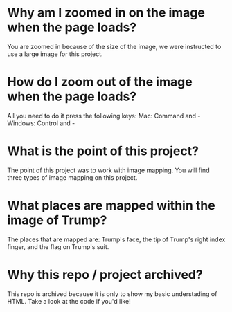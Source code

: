 # Why am I zoomed in on the image when the page loads?
You are zoomed in because of the size of the image, we were instructed to use a large image for this project.

# How do I zoom out of the image when the page loads?
All you need to do it press the following keys:
Mac: Command and -
Windows: Control and -

# What is the point of this project?
The point of this project was to work with image mapping. You will find three types of image mapping on this project. 

# What places are mapped within the image of Trump?
The places that are mapped are: Trump's face, the tip of Trump's right index finger, and the flag on Trump's suit.

# Why this repo / project archived?
This repo is archived because it is only to show my basic understading of HTML. Take a look at the code if you'd like!
